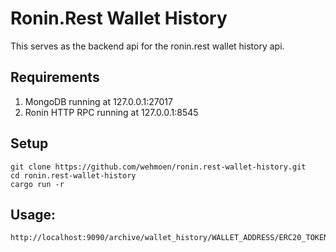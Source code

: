 # Ronin.Rest Wallet History 

This serves as the backend api for the ronin.rest wallet history api.

## Requirements

1. MongoDB running at 127.0.0.1:27017
2. Ronin HTTP RPC running at 127.0.0.1:8545

## Setup

```
git clone https://github.com/wehmoen/ronin.rest-wallet-history.git
cd ronin.rest-wallet-history
cargo run -r
```

## Usage:

```
http://localhost:9090/archive/wallet_history/WALLET_ADDRESS/ERC20_TOKEN_ADDRESS/BLOCK
```
